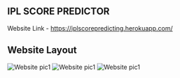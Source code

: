 ## IPL SCORE PREDICTOR
Website Link - https://iplscorepredicting.herokuapp.com/

## Website Layout
![Website pic1](https://github.com/Shobhit-aryan/awesome-python-projects/blob/master/IPL_SCORE_PREDICTOR/screenshot/Screenshot%20(359).png)
![Website pic1](https://github.com/Shobhit-aryan/awesome-python-projects/blob/master/IPL_SCORE_PREDICTOR/screenshot/Screenshot%20(360).png)
![Website pic1](https://github.com/Shobhit-aryan/awesome-python-projects/blob/master/IPL_SCORE_PREDICTOR/screenshot/Screenshot%20(361).png)
